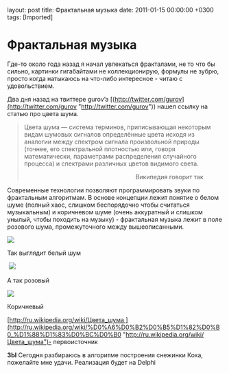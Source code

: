 layout: post
title: Фрактальная музыка
date: 2011-01-15 00:00:00 +0300
tags: [Imported]
# Фрактальная музыка

Где-то около года назад я начал увлекаться фракталами, не то что бы сильно, картинки гигабайтами не коллекционирую, формулы не зубрю, просто когда натыкаюсь на что-либо интересное - читаю с удовольствием.

Два дня назад на твиттере gurov’a [(http://twitter.com/gurov](http://twitter.com/gurov "http://twitter.com/gurov")) нашел ссылку на статью про цвета шума.

> Цвета шума — система терминов, приписывающая некоторым видам шумовых сигналов определённые цвета исходя из аналогии между спектром сигнала произвольной природы (точнее, его спектральной плотностью или, говоря математически, параметрами распределения случайного процесса) и спектрами различных цветов видимого света.
> 
>                                                                   Википедия говорит так

Современные технологии позволяют программировать звуки по фрактальным алгоритмам. В основе концепции лежит понятие о белом шуме (полный хаос, слишком беспорядочно чтобы считаться музыкальным) и коричневом шуме (очень аккуратный и слишком унылый, чтобы походить на музыку) - фрактальная музыка лежит в поле розового шума, промежуточного между вышеописанными.

![](http://assets0.lookatme.ru/assets/article_image-image/b7/9e/173354/article_image-image-article.jpg?1230155155)

Так выглядит белый шум

 ![](http://assets2.lookatme.ru/assets/article_image-image/f0/6a/173356/article_image-image-article.jpg?1230155215)

А так розовый

![](http://assets1.lookatme.ru/assets/article_image-image/a8/48/173355/article_image-image-article.jpg?1230155191)

Коричневый

[http://ru.wikipedia.org/wiki/Цвета_шума ](http://ru.wikipedia.org/wiki/%D0%A6%D0%B2%D0%B5%D1%82%D0%B0_%D1%88%D1%83%D0%BC%D0%B0 "http://ru.wikipedia.org/wiki/Цвета_шума")- первоисточник

**ЗЫ** Сегодня разбираюсь в алгоритме построения снежинки Коха, пожелайте мне удачи. Реализация будет на Delphi